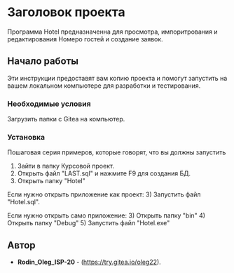 # Заголовок проекта

Программа Hotel предназначенна для просмотра, импоритрования и редактирования Номеро гостей и создание заявок.

## Начало работы

Эти инструкции предоставят вам копию проекта и помогут запустить на вашем локальном компьютере для разработки и тестирования.

### Необходимые условия

Загрузить папки с Gitea на компьютер.

### Установка

Пошаговая серия примеров, которые говорят, что вы должны запустить

1) Зайти в папку Курсовой проект.
2) Открыть файл "LAST.sql" и нажмите F9 для создания БД.
3) Открыть папку "Hotel"

Если нужно открыть приложение как проект:
3) Запустить файл "Hotel.sql".

Если нужно открыть само приложение:
3) Открыть папку "bin"
4) Открыть папку "Debug"
5) Запустить файл "Hotel.exe"

## Автор

* **Rodin_Oleg_ISP-20** - (https://try.gitea.io/oleg22).
